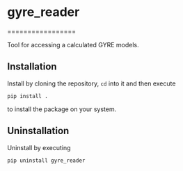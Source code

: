 # gyre_reader
=================

Tool for accessing a calculated GYRE models. 

## Installation
Install by cloning the repository, `cd` into it and then execute

    pip install .
    
to  install the package on your system.

## Uninstallation
Uninstall by executing

    pip uninstall gyre_reader
